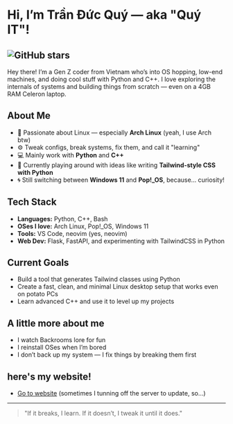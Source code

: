 # Hi, I’m Trần Đức Quý — aka "Quý IT"!
![GitHub stars](https://img.shields.io/github/stars/quycoder1/quycoder1?style=tokyonight)
---
Hey there! I’m a Gen Z coder from Vietnam who’s into OS hopping, low-end machines, and doing cool stuff with Python and C++. I love exploring the internals of systems and building things from scratch — even on a 4GB RAM Celeron laptop.

## About Me

- 🧠 Passionate about Linux — especially **Arch Linux** (yeah, I use Arch btw)
- ⚙️ Tweak configs, break systems, fix them, and call it "learning"
- 💻 Mainly work with **Python** and **C++**
- 🧪 Currently playing around with ideas like writing **Tailwind-style CSS with Python**
- 🌀 Still switching between **Windows 11** and **Pop!\_OS**, because… curiosity!

## Tech Stack

- **Languages:** Python, C++, Bash  
- **OSes I love:** Arch Linux, Pop!_OS, Windows 11  
- **Tools:** VS Code, neovim (yes, neovim)
- **Web Dev:** Flask, FastAPI, and experimenting with TailwindCSS in Python

## Current Goals

- Build a tool that generates Tailwind classes using Python  
- Create a fast, clean, and minimal Linux desktop setup that works even on potato PCs  
- Learn advanced C++ and use it to level up my projects

## A little more about me

- I watch Backrooms lore for fun  
- I reinstall OSes when I’m bored  
- I don’t back up my system — I fix things by breaking them first
## here's my website!
- [Go to website](https://quydev.serveo.net) (sometimes I tunning off the server to update, so...)
---

> "If it breaks, I learn. If it doesn’t, I tweak it until it does."

